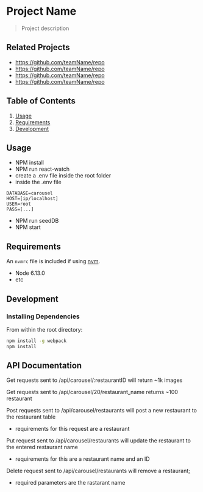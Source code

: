 # Project Name

> Project description

## Related Projects

  - https://github.com/teamName/repo
  - https://github.com/teamName/repo
  - https://github.com/teamName/repo
  - https://github.com/teamName/repo

## Table of Contents

1. [Usage](#Usage)
1. [Requirements](#requirements)
1. [Development](#development)

## Usage

- NPM install
- NPM run react-watch
- create a .env file inside the root folder
- inside the .env file 

```
DATABASE=carousel 
HOST=[ip/localhost]
USER=root
PASS=[...]
```

- NPM run seedDB
- NPM start

## Requirements

An `nvmrc` file is included if using [nvm](https://github.com/creationix/nvm).

- Node 6.13.0
- etc

## Development

### Installing Dependencies

From within the root directory:

```sh
npm install -g webpack
npm install
```

## API Documentation

Get requests sent to /api/carousel/:restaurantID will return ~1k images 

Get requests sent to /api/carousel/20/restaurant_name returns ~100 restaurant

Post requests sent to /api/carousel/restaurants will post a new restaurant to the restaurant table
  - requirements for this request are a restaurant

Put request sent to /api/carousel/restaurants will update the restaurant to the entered restaurant name
  - requirements for this are a restaurant name and an ID

Delete request sent to /api/carousel/restaurants will remove a restaurant;
  - required parameters are the rastarant name